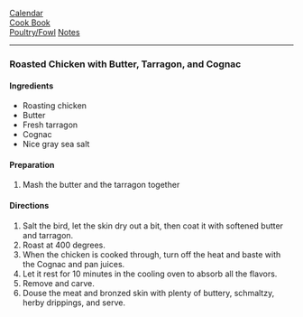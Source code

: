 [Calendar](https://github.com/vmsmith/EDT/blob/master/calendar.md)      
[Cook Book](https://github.com/vmsmith/CookBook/blob/master/README.md)  
[Poultry/Fowl](https://github.com/vmsmith/CookBook/blob/master/poultry_fowl.md)
[Notes](https://github.com/vmsmith/CookBook/blob/master/notes.md)   

-----   

### Roasted Chicken with Butter, Tarragon, and Cognac   

#### Ingredients    
* Roasting chicken   
* Butter   
* Fresh tarragon   
* Cognac   
* Nice gray sea salt   

#### Preparation    
1. Mash the butter and the tarragon together  

#### Directions    
1. Salt the bird, let the skin dry out a bit, then coat it with softened butter and tarragon.  
2. Roast at 400 degrees.   
3. When the chicken is cooked through, turn off the heat and baste with the Cognac and pan juices.   
4. Let it rest for 10 minutes in the cooling oven to absorb all the flavors.   
5. Remove and carve.   
6. Douse the meat and bronzed skin with plenty of buttery, schmaltzy, herby drippings, and serve.    
